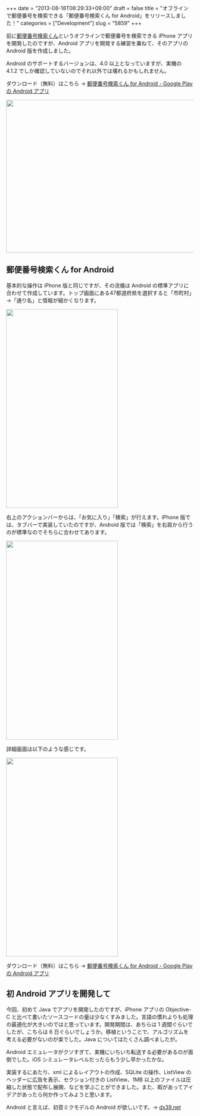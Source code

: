 +++
date = "2013-08-18T08:29:33+09:00"
draft = false
title = "オフラインで郵便番号を検索できる「郵便番号検索くん for Android」をリリースしました！"
categories = ["Development"]
slug = "5859"
+++

前に<a href="http://rakuishi.com/myapp/5103/" target="_blank">郵便番号検索くん</a>というオフラインで郵便番号を検索できる iPhone アプリを開発したのですが、Android アプリを開発する練習を兼ねて、そのアプリの Android 版を作成しました。

Android のサポートするバージョンは、4.0 以上となっていますが、実機の 4.1.2 でしか確認していないのでそれ以外では壊れるかもしれません。

ダウンロード（無料）はこちら → <a href="https://play.google.com/store/apps/details?id=com.rakuishi.postalcode" target="_blank">郵便番号検索くん for Android - Google Play の Android アプリ</a>

<img class="align-center" src="/images/2013/08/5859_1.png" border="0" width="640" height="410" />

<h2>郵便番号検索くん for Android</h2>

基本的な操作は iPhone 版と同じですが、その流儀は Android の標準アプリに合わせて作成しています。トップ画面にある47都道府県を選択すると「市町村」→「通り名」と情報が細かくなります。

<img class="align-center" src="/images/2013/08/5859_2.png" border="0" width="300" height="533" />

右上のアクションバーからは、「お気に入り」「検索」が行えます。iPhone 版では、タブバーで実装していたのですが、Android 版では「検索」を右肩から行うのが標準なのでそちらに合わせてあります。

<img class="align-center" src="/images/2013/08/5859_3.png" border="0" width="300" height="533" />

詳細画面は以下のような感じです。

<img class="align-center" src="/images/2013/08/5859_4.png" border="0" width="300" height="533" />

ダウンロード（無料）はこちら → <a href="https://play.google.com/store/apps/details?id=com.rakuishi.postalcode" target="_blank">郵便番号検索くん for Android - Google Play の Android アプリ</a>

<h2>初 Android アプリを開発して</h2>

今回、初めて Java でアプリを開発したのですが、iPhone アプリの Objective-C と比べて書いたソースコードの量は少なくすみました。言語の慣れよりも処理の最適化が大きいのではと思っています。開発期間は、あちらは 1 週間ぐらいでしたが、こちらは 6 日ぐらいでしょうか。移植ということで、アルゴリズムを考える必要がないのが楽でした。Java についてはたくさん調べましたが。

Android エミュレータがクソすぎて、実機にいちいち転送する必要があるのが面倒でした。iOS シミュレータレベルだったらもう少し早かったかな。

実装するにあたり、xml によるレイアウトの作成、SQLite の操作、ListView のヘッダーに広告を表示、セクション付きの ListView、1MB 以上のファイルは圧縮した状態で配布し展開、などを学ぶことができました。また、暇があってアイデアがあったら何か作ってみようと思います。

Android と言えば、初音ミクモデルの Android が欲しいです。→ <a href="http://dx39.net/" target="_blank">dx39.net</a>

